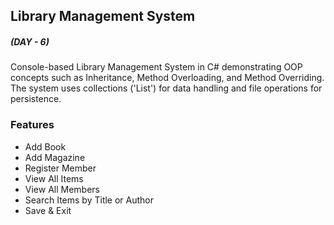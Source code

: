 ## Library Management System
##### (DAY - 6)
Console-based Library Management System in C# demonstrating OOP concepts such as Inheritance, Method Overloading, and Method Overriding. The system uses collections ('List<T>') for data handling and file operations for persistence.

### Features
- Add Book  
- Add Magazine  
- Register Member  
- View All Items  
- View All Members  
- Search Items by Title or Author  
- Save & Exit  
